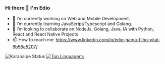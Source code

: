 
### Hi there 👋 I'm Edio

- 🔭 I’m currently working on Web and Mobile Development.
- 🌱 I’m currently learning JavaScript/Typescript and Golang.
- 👯 I’m looking to collaborate on NodeJs, Golang, Java, IA with Python, React and React Native Projects
- 📫 How to reach me: https://www.linkedin.com/in/edio-gama-filho-vital-6b56a5207/

![Karanalpe Status](https://github-readme-stats.vercel.app/api?username=ediogama&theme=prussian&show_icons=true)
[![Top Linguagens](https://github-readme-stats.vercel.app/api/top-langs/?username=ediogama&theme=prussian&layout=compact)](https://github.com/ediogama/github-readme-stats)
